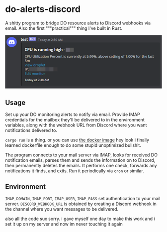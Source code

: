 # do-alerts-discord

A shitty program to bridge DO resource alerts to Discord webhooks via email. Also the first """practical""" thing I've built in Rust.

![Screenshot of a Discord message containing an embed which reads "CPU is running high - CPU Utilization Percent is currently at 5.99%, above setting of 1.00% for the last 5m. View droplet (link). IP: [redacted]. Edit monitor (link). Today at 2:48 AM](image.png)

## Usage

Set up your DO monitoring alerts to notify via email. Provide IMAP credentials for the mailbox they'll be delivered to in the environment variables, along with the webhook URL from Discord where you want notifications delivered to.

`cargo run` is a thing. or you can use [the docker image](https://github.com/eritbh/do-alerts-discord/pkgs/container/do-alerts-discord) hey look i finally learned dockerfile enough to do some stupid unoptimized bullshit.

The program connects to your mail server via IMAP, looks for received DO notification emails, parses them and sends the information on to Discord, then permanently deletes the emails. It performs one check, forwards any notifications it finds, and exits. Run it periodically via `cron` or similar.

## Environment

`IMAP_DOMAIN`, `IMAP_PORT`, `IMAP_USER`, `IMAP_PASS` set authentication to your mail server. `DISCORD_WEBHOOK_URL` is obtained by creating a Discord webhook in the channel where you want messages to be delivered.

also all the code sux sorry. i gave myself one day to make this work and i set it up on my server and now im never touching it again
